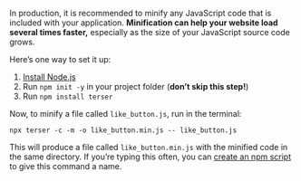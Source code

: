 In production, it is recommended to minify any JavaScript code that is included with your application. **Minification can help your website load several times faster,** especially as the size of your JavaScript source code grows.

Here’s one way to set it up:

1.  [Install Node.js](https://nodejs.org/)
2.  Run `npm init -y` in your project folder (**don’t skip this step!**)
3.  Run `npm install terser`

Now, to minify a file called `like_button.js`, run in the terminal:

    npx terser -c -m -o like_button.min.js -- like_button.js

This will produce a file called `like_button.min.js` with the minified code in the same directory. If you’re typing this often, you can [create an npm script](https://medium.freecodecamp.org/introduction-to-npm-scripts-1dbb2ae01633) to give this command a name.
